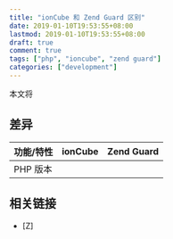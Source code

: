 ```yaml
---
title: "ionCube 和 Zend Guard 区别"
date: 2019-01-10T19:53:55+08:00
lastmod: 2019-01-10T19:53:55+08:00
draft: true
comment: true
tags: ["php", "ioncube", "zend guard"]
categories: ["development"]
---
```


本文将
<!--more-->

## 差异

| 功能/特性 | ionCube | Zend Guard
|:---|:---|:---
| PHP 版本 | |

## 相关链接

- [Z]